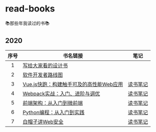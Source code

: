# read-books
📚那些年我读过的书📚

## 2020

序号 | 书名链接 | 笔记 |
:-: | --- | --- |
1 | [写给大家看的设计书](https://book.douban.com/subject/3323633/) | |
2 | [软件开发者路线图](https://book.douban.com/subject/4924164/) | |
3 | [Vue.js快跑：构建触手可及的高性能Web应用](https://book.douban.com/subject/30391161/) | [读书笔记](https://github.com/sishenhei7/read-books/issues/1) |
4 | [Webpack实战：入门、进阶与调优](https://book.douban.com/subject/34430881/) | [读书笔记](https://github.com/sishenhei7/read-books/issues/2) |
5 | [前端架构：从入门到微前端](https://book.douban.com/subject/33477112/) | [读书笔记](https://github.com/sishenhei7/read-books/issues/3) |
6 | [Python编程：从入门到实践](https://book.douban.com/subject/26829016/) | [读书笔记](https://github.com/sishenhei7/read-books/issues/4) |
7 | [白帽子讲Web安全](https://book.douban.com/subject/10546925/) | [读书笔记](https://github.com/sishenhei7/read-books/issues/5) |


